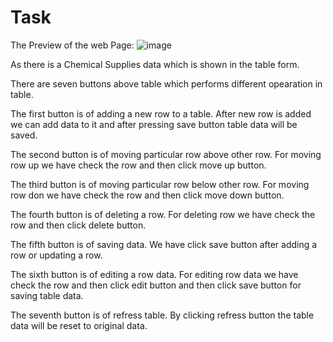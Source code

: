 # Task
The Preview of the web Page:
![image](https://github.com/user-attachments/assets/5a41fa10-7986-4219-8642-0c9675a77f8a)


As there is a Chemical Supplies data which is shown in the table form.

There are seven buttons above table which performs different opearation in table.

The first button is of adding a new row to a table. After new row is added we can add data to it and after pressing save button table data will be saved.

The second button is of moving particular row above other row. For moving row up we have check the row and then click move up button.

The third button is of moving particular row below other row. For moving row don we have check the row and then click move down button.

The fourth button is of deleting a row. For deleting row we have check the row and then click delete button.

The fifth button is of saving data. We have click save button after adding a row or updating a row.

The sixth button is of editing a row data. For editing row data we have check the row and then click edit button and then click save button for saving table data.

The seventh button is of refress table. By clicking refress button the table data will be reset to original data.
